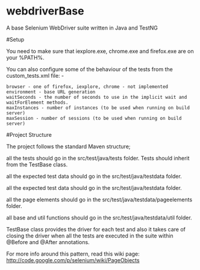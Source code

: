 # webdriverBase
A base Selenium WebDriver suite written in Java and TestNG

#Setup

You need to make sure that iexplore.exe, chrome.exe and firefox.exe are on your %PATH%.

You can also configure some of the behaviour of the tests from the custom_tests.xml file: -

    browser - one of firefox, iexplore, chrome - not implemented
	environment - base URL generation
    waitSeconds - the number of seconds to use in the implicit wait and waitForElement methods.
    maxInstances - number of instances (to be used when running on build server)
	maxSession - number of sessions (to be used when running on build server)

#Project Structure

The project follows the standard Maven structure; 

all the tests should go in the src/test/java/tests folder. Tests should inherit from the TestBase class. 

all the expected test data should go in the src/test/java/testdata folder.

all the expected test data should go in the src/test/java/testdata folder.

all the page elements should go in the src/test/java/testdata/pageelements folder.

all base and util functions should go in the src/test/java/testdata/util folder.


TestBase class provides the driver for each test and also it takes care of closing the driver when all the tests are executed in the suite within @Before and @After annotations.

For more info around this pattern, read this wiki page: http://code.google.com/p/selenium/wiki/PageObjects